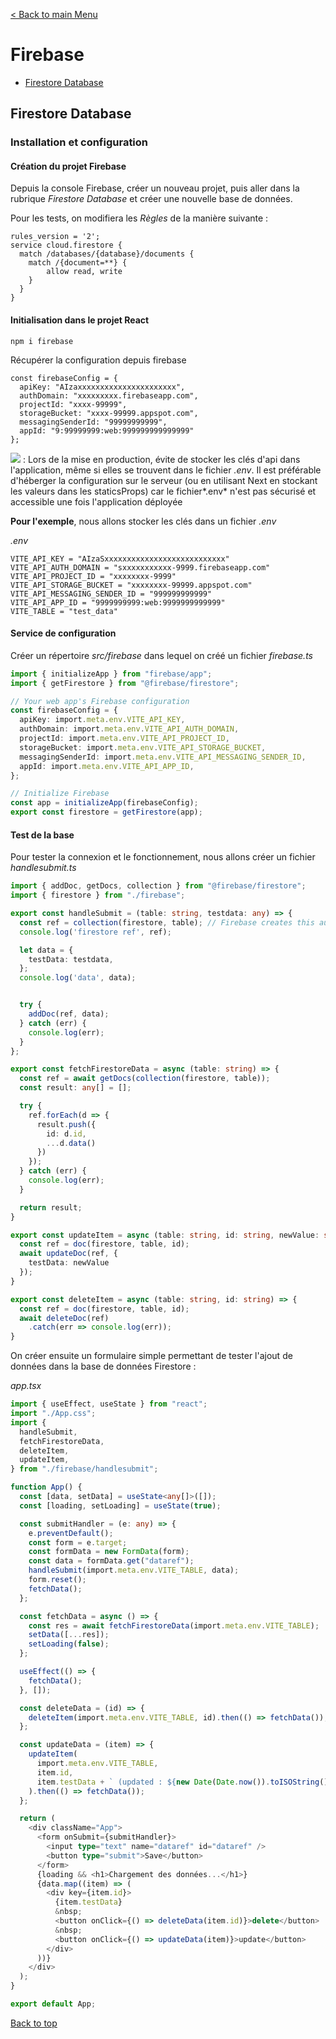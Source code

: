 [< Back to main Menu](https://github.com/gsoulie/react-resources/blob/master/react-presentation.md)    

# Firebase

* [Firestore Database](#firestore-database)     


## Firestore Database

### Installation et configuration

#### Création du projet Firebase

Depuis la console Firebase, créer un nouveau projet, puis aller dans la rubrique *Firestore Database* et créer une nouvelle base de données.

Pour les tests, on modifiera les *Règles* de la manière suivante :

````
rules_version = '2';
service cloud.firestore {
  match /databases/{database}/documents {
    match /{document=**} {
    	allow read, write
    }
  }
}
````

#### Initialisation dans le projet React

````
npm i firebase
````

Récupérer la configuration depuis firebase 

````
const firebaseConfig = {
  apiKey: "AIzaxxxxxxxxxxxxxxxxxxxxxx",
  authDomain: "xxxxxxxxx.firebaseapp.com",
  projectId: "xxxx-99999",
  storageBucket: "xxxx-99999.appspot.com",
  messagingSenderId: "99999999999",
  appId: "9:99999999:web:999999999999999"
};
````

<img src="https://img.shields.io/badge/Important-DD0031.svg?logo=LOGO"> : Lors de la mise en production, évite de stocker les clés d'api dans l'application, même si elles se trouvent dans le fichier *.env*. Il est préférable d'héberger la configuration sur le serveur (ou en utilisant Next en stockant les valeurs dans les staticsProps) car le fichier*.env* n'est pas sécurisé et accessible une fois l'application déployée

**Pour l'exemple**, nous allons stocker les clés dans un fichier *.env*

*.env*

````
VITE_API_KEY = "AIzaSxxxxxxxxxxxxxxxxxxxxxxxxxxx"
VITE_API_AUTH_DOMAIN = "sxxxxxxxxxxx-9999.firebaseapp.com"
VITE_API_PROJECT_ID = "xxxxxxxx-9999"
VITE_API_STORAGE_BUCKET = "xxxxxxxx-99999.appspot.com"
VITE_API_MESSAGING_SENDER_ID = "999999999999"
VITE_API_APP_ID = "9999999999:web:9999999999999"
VITE_TABLE = "test_data"
````

#### Service de configuration

Créer un répertoire *src/firebase* dans lequel on créé un fichier *firebase.ts*

````typescript
import { initializeApp } from "firebase/app";
import { getFirestore } from "@firebase/firestore";

// Your web app's Firebase configuration
const firebaseConfig = {
  apiKey: import.meta.env.VITE_API_KEY,
  authDomain: import.meta.env.VITE_API_AUTH_DOMAIN,
  projectId: import.meta.env.VITE_API_PROJECT_ID,
  storageBucket: import.meta.env.VITE_API_STORAGE_BUCKET,
  messagingSenderId: import.meta.env.VITE_API_MESSAGING_SENDER_ID,
  appId: import.meta.env.VITE_API_APP_ID,
};

// Initialize Firebase
const app = initializeApp(firebaseConfig);
export const firestore = getFirestore(app);
````

#### Test de la base

Pour tester la connexion et le fonctionnement, nous allons créer un fichier *handlesubmit.ts*

````typescript
import { addDoc, getDocs, collection } from "@firebase/firestore";
import { firestore } from "./firebase";

export const handleSubmit = (table: string, testdata: any) => {
  const ref = collection(firestore, table); // Firebase creates this automatically
  console.log('firestore ref', ref);

  let data = {
    testData: testdata,
  };
  console.log('data', data);


  try {
    addDoc(ref, data);
  } catch (err) {
    console.log(err);
  }
};

export const fetchFirestoreData = async (table: string) => {
  const ref = await getDocs(collection(firestore, table));
  const result: any[] = [];

  try {
    ref.forEach(d => {
      result.push({
        id: d.id,
        ...d.data()
      })
    });
  } catch (err) {
    console.log(err);
  }

  return result;
}

export const updateItem = async (table: string, id: string, newValue: string) => {
  const ref = doc(firestore, table, id);
  await updateDoc(ref, {
    testData: newValue
  });
}

export const deleteItem = async (table: string, id: string) => {
  const ref = doc(firestore, table, id);
  await deleteDoc(ref)
    .catch(err => console.log(err));
}
````

On créer ensuite un formulaire simple permettant de tester l'ajout de données dans la base de données Firestore :

*app.tsx*

````typescript
import { useEffect, useState } from "react";
import "./App.css";
import {
  handleSubmit,
  fetchFirestoreData,
  deleteItem,
  updateItem,
} from "./firebase/handlesubmit";

function App() {
  const [data, setData] = useState<any[]>([]);
  const [loading, setLoading] = useState(true);

  const submitHandler = (e: any) => {
    e.preventDefault();
    const form = e.target;
    const formData = new FormData(form);
    const data = formData.get("dataref");
    handleSubmit(import.meta.env.VITE_TABLE, data);
    form.reset();
    fetchData();
  };

  const fetchData = async () => {
    const res = await fetchFirestoreData(import.meta.env.VITE_TABLE);
    setData([...res]);
    setLoading(false);
  };

  useEffect(() => {
    fetchData();
  }, []);

  const deleteData = (id) => {
    deleteItem(import.meta.env.VITE_TABLE, id).then(() => fetchData());
  };

  const updateData = (item) => {
    updateItem(
      import.meta.env.VITE_TABLE,
      item.id,
      item.testData + ` (updated : ${new Date(Date.now()).toISOString()})`
    ).then(() => fetchData());
  };

  return (
    <div className="App">
      <form onSubmit={submitHandler}>
        <input type="text" name="dataref" id="dataref" />
        <button type="submit">Save</button>
      </form>
      {loading && <h1>Chargement des données...</h1>}
      {data.map((item) => (
        <div key={item.id}>
          {item.testData}
          &nbsp;
          <button onClick={() => deleteData(item.id)}>delete</button>
          &nbsp;
          <button onClick={() => updateData(item)}>update</button>
        </div>
      ))}
    </div>
  );
}

export default App;

````

[Back to top](#firebase)      
